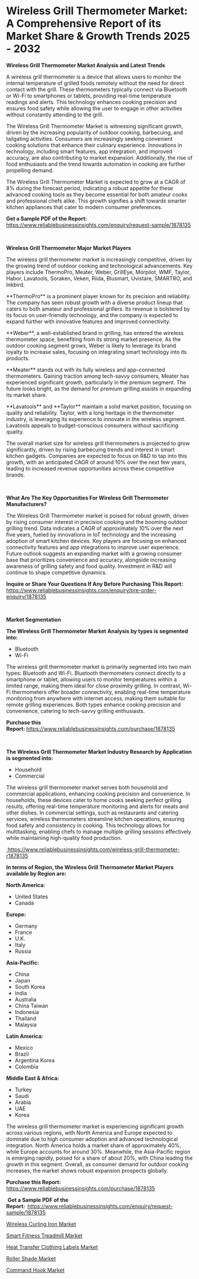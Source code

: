 <p><h1>Wireless Grill Thermometer Market: A Comprehensive Report of its Market Share & Growth Trends 2025 - 2032</h1></p><p><strong>Wireless Grill Thermometer Market Analysis and Latest Trends</strong></p>
<p><p>A wireless grill thermometer is a device that allows users to monitor the internal temperature of grilled foods remotely without the need for direct contact with the grill. These thermometers typically connect via Bluetooth or Wi-Fi to smartphones or tablets, providing real-time temperature readings and alerts. This technology enhances cooking precision and ensures food safety while allowing the user to engage in other activities without constantly attending to the grill.</p><p>The Wireless Grill Thermometer Market is witnessing significant growth, driven by the increasing popularity of outdoor cooking, barbecuing, and tailgating activities. Consumers are increasingly seeking convenient cooking solutions that enhance their culinary experience. Innovations in technology, including smart features, app integration, and improved accuracy, are also contributing to market expansion. Additionally, the rise of food enthusiasts and the trend towards automation in cooking are further propelling demand. </p><p>The Wireless Grill Thermometer Market is expected to grow at a CAGR of 8% during the forecast period, indicating a robust appetite for these advanced cooking tools as they become essential for both amateur cooks and professional chefs alike. This growth signifies a shift towards smarter kitchen appliances that cater to modern consumer preferences.</p></p>
<p><strong>Get a Sample PDF of the Report:&nbsp;</strong> <a href="https://www.reliablebusinessinsights.com/enquiry/request-sample/1878135?utm_campaign=1847&utm_medium=2&utm_source=Github&utm_content=ia&utm_term=09022025&utm_id=wireless-grill-thermometer">https://www.reliablebusinessinsights.com/enquiry/request-sample/1878135</a></p>
<p>&nbsp;</p>
<p><strong>Wireless Grill Thermometer Major Market Players</strong></p>
<p><p>The wireless grill thermometer market is increasingly competitive, driven by the growing trend of outdoor cooking and technological advancements. Key players include ThermoPro, Meater, Weber, GrillEye, Morpilot, WMF, Taylor, Habor, Lavatools, Soraken, Veken, Riida, Blusmart, Uvistare, SMARTRO, and Inkbird.</p><p>**ThermoPro** is a prominent player known for its precision and reliability. The company has seen robust growth with a diverse product lineup that caters to both amateur and professional grillers. Its revenue is bolstered by its focus on user-friendly technology, and the company is expected to expand further with innovative features and improved connectivity.</p><p>**Weber**, a well-established brand in grilling, has entered the wireless thermometer space, benefiting from its strong market presence. As the outdoor cooking segment grows, Weber is likely to leverage its brand loyalty to increase sales, focusing on integrating smart technology into its products.</p><p>**Meater** stands out with its fully wireless and app-connected thermometers. Gaining traction among tech-savvy consumers, Meater has experienced significant growth, particularly in the premium segment. The future looks bright, as the demand for premium grilling assists in expanding its market share.</p><p>**Lavatools** and **Taylor** maintain a solid market position, focusing on quality and reliability. Taylor, with a long heritage in the thermometer industry, is leveraging its experience to innovate in the wireless segment. Lavatools appeals to budget-conscious consumers without sacrificing quality.</p><p>The overall market size for wireless grill thermometers is projected to grow significantly, driven by rising barbecuing trends and interest in smart kitchen gadgets. Companies are expected to focus on R&D to tap into this growth, with an anticipated CAGR of around 10% over the next few years, leading to increased revenue opportunities across these competitive brands.</p></p>
<p>&nbsp;</p>
<p><strong>What Are The Key Opportunities For Wireless Grill Thermometer Manufacturers?</strong></p>
<p><p>The Wireless Grill Thermometer market is poised for robust growth, driven by rising consumer interest in precision cooking and the booming outdoor grilling trend. Data indicates a CAGR of approximately 10% over the next five years, fueled by innovations in IoT technology and the increasing adoption of smart kitchen devices. Key players are focusing on enhanced connectivity features and app integrations to improve user experience. Future outlook suggests an expanding market with a growing consumer base that prioritizes convenience and accuracy, alongside increasing awareness of grilling safety and food quality. Investment in R&D will continue to shape competitive dynamics.</p></p>
<p><strong>Inquire or Share Your Questions If Any Before Purchasing This Report:</strong> <a href="https://www.reliablebusinessinsights.com/enquiry/pre-order-enquiry/1878135?utm_campaign=1847&utm_medium=2&utm_source=Github&utm_content=ia&utm_term=09022025&utm_id=wireless-grill-thermometer">https://www.reliablebusinessinsights.com/enquiry/pre-order-enquiry/1878135</a></p>
<p>&nbsp;</p>
<p><strong>Market Segmentation</strong></p>
<p><strong>The Wireless Grill Thermometer Market Analysis by types is segmented into:</strong></p>
<p><ul><li>Bluetooth</li><li>Wi-Fi</li></ul></p>
<p><p>The wireless grill thermometer market is primarily segmented into two main types: Bluetooth and Wi-Fi. Bluetooth thermometers connect directly to a smartphone or tablet, allowing users to monitor temperatures within a limited range, making them ideal for close proximity grilling. In contrast, Wi-Fi thermometers offer broader connectivity, enabling real-time temperature monitoring from anywhere with internet access, making them suitable for remote grilling experiences. Both types enhance cooking precision and convenience, catering to tech-savvy grilling enthusiasts.</p></p>
<p><strong>Purchase this Report:&nbsp;</strong><a href="https://www.reliablebusinessinsights.com/purchase/1878135?utm_campaign=1847&utm_medium=2&utm_source=Github&utm_content=ia&utm_term=09022025&utm_id=wireless-grill-thermometer">https://www.reliablebusinessinsights.com/purchase/1878135</a></p>
<p>&nbsp;</p>
<p><strong>The Wireless Grill Thermometer Market Industry Research by Application is segmented into:</strong></p>
<p><ul><li>Household</li><li>Commercial</li></ul></p>
<p><p>The wireless grill thermometer market serves both household and commercial applications, enhancing cooking precision and convenience. In households, these devices cater to home cooks seeking perfect grilling results, offering real-time temperature monitoring and alerts for meats and other dishes. In commercial settings, such as restaurants and catering services, wireless thermometers streamline kitchen operations, ensuring food safety and consistency in cooking. This technology allows for multitasking, enabling chefs to manage multiple grilling sessions effectively while maintaining high-quality food production.</p></p>
<p><a href="https://www.reliablebusinessinsights.com/wireless-grill-thermometer-r1878135?utm_campaign=1847&utm_medium=2&utm_source=Github&utm_content=ia&utm_term=09022025&utm_id=wireless-grill-thermometer">&nbsp;https://www.reliablebusinessinsights.com/wireless-grill-thermometer-r1878135</a></p>
<p><strong>In terms of Region, the Wireless Grill Thermometer Market Players available by Region are:</strong></p>
<p>
    <p> <strong> North America: </strong>
        <ul>
            <li>United States</li>
            <li>Canada</li>
        </ul>
        </p> 
    <p> <strong> Europe: </strong>
        <ul>
            <li>Germany</li>
            <li>France</li>
            <li>U.K.</li>
            <li>Italy</li>
            <li>Russia</li>
        </ul>
        </p> 
    <p> <strong> Asia-Pacific: </strong>
        <ul>
            <li>China</li>
            <li>Japan</li>
            <li>South Korea</li>
            <li>India</li>
            <li>Australia</li>
            <li>China Taiwan</li>
            <li>Indonesia</li>
            <li>Thailand</li>
            <li>Malaysia</li>
        </ul>
        </p> 
    <p> <strong> Latin America: </strong>
        <ul>
            <li>Mexico</li>
            <li>Brazil</li>
            <li>Argentina Korea</li>
            <li>Colombia</li>
        </ul>
        </p> 
    <p> <strong> Middle East & Africa: </strong>
        <ul>
            <li>Turkey</li>
            <li>Saudi</li>
            <li>Arabia</li>
            <li>UAE</li>
            <li>Korea</li>
        </ul>
    </p>
    </p>
<p><p>The wireless grill thermometer market is experiencing significant growth across various regions, with North America and Europe expected to dominate due to high consumer adoption and advanced technological integration. North America holds a market share of approximately 40%, while Europe accounts for around 30%. Meanwhile, the Asia-Pacific region is emerging rapidly, poised for a share of about 20%, with China leading the growth in this segment. Overall, as consumer demand for outdoor cooking increases, the market shows robust expansion prospects globally.</p></p>
<p><strong>Purchase this Report: </strong><a href="https://www.reliablebusinessinsights.com/purchase/1878135?utm_campaign=1847&utm_medium=2&utm_source=Github&utm_content=ia&utm_term=09022025&utm_id=wireless-grill-thermometer">https://www.reliablebusinessinsights.com/purchase/1878135</a></p>
<p>&nbsp;<strong>Get a Sample PDF of the Report:&nbsp;&nbsp;</strong><a href="https://www.reliablebusinessinsights.com/enquiry/request-sample/1878135?utm_campaign=1847&utm_medium=2&utm_source=Github&utm_content=ia&utm_term=09022025&utm_id=wireless-grill-thermometer">https://www.reliablebusinessinsights.com/enquiry/request-sample/1878135</a></p>
<p><strong></strong></p>
<p><p><a href="https://github.com/elodielamto06/Market-Research-Report-List-1/blob/main/wireless-curling-iron-market.md?utm_campaign=1847&utm_medium=2&utm_source=Github&utm_content=ia&utm_term=09022025&utm_id=wireless-grill-thermometer">Wireless Curling Iron Market</a></p><p><a href="https://github.com/donkalucine10/Market-Research-Report-List-1/blob/main/smart-fitness-treadmill-market.md?utm_campaign=1847&utm_medium=2&utm_source=Github&utm_content=ia&utm_term=09022025&utm_id=wireless-grill-thermometer">Smart Fitness Treadmill Market</a></p><p><a href="https://github.com/taxyevgwlle/Market-Research-Report-List-1/blob/main/heat-transfer-clothing-labels-market.md?utm_campaign=1847&utm_medium=2&utm_source=Github&utm_content=ia&utm_term=09022025&utm_id=wireless-grill-thermometer">Heat Transfer Clothing Labels Market</a></p><p><a href="https://github.com/feeqahrndz/Market-Research-Report-List-1/blob/main/roller-shade-market.md?utm_campaign=1847&utm_medium=2&utm_source=Github&utm_content=ia&utm_term=09022025&utm_id=wireless-grill-thermometer">Roller Shade Market</a></p><p><a href="https://github.com/kaqiewan/Market-Research-Report-List-1/blob/main/command-hook-market.md?utm_campaign=1847&utm_medium=2&utm_source=Github&utm_content=ia&utm_term=09022025&utm_id=wireless-grill-thermometer">Command Hook Market</a></p></p>